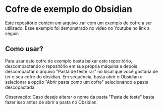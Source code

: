 # Cofre de exemplo do Obsidian

Este repositório contém um arquivo .rar com um exemplo de cofre a ser utilizado. Esse exemplo foi demonstrado no vídeo no Youtube no link a seguir: 

## Como usar? 

Para usar este cofre de exemplo basta baixar este repositório, descompactando o repositório em sua própria máquina e depois descompactar o arquivo "Pasta de teste.rar" no local que você gostaria de ter o seu cofre do obsidian. Em sequência, basta abrir o Obsidian e selecionar a opção "Abrir pasta como um cofre" selecionando a pasta descopactada. 

Observação: Caso deseje alterar o nome da pasta "Pasta de teste" basta fazer isso antes de abrir a pasta no Obsidian. 
